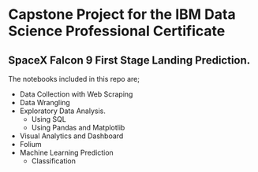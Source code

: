 # Capstone Project for the IBM Data Science Professional Certificate

## SpaceX Falcon 9 First Stage Landing Prediction.

The notebooks included in this repo are;

* Data Collection with Web Scraping 
* Data Wrangling
* Exploratory Data Analysis.
  * Using SQL
  * Using Pandas and Matplotlib
* Visual Analytics and Dashboard
* Folium 
* Machine Learning Prediction
  * Classification
